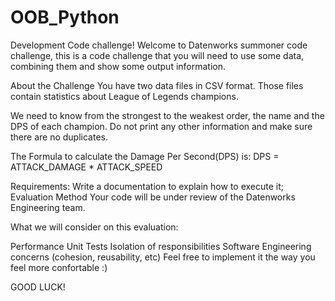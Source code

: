 # OOB_Python

Development Code challenge!
Welcome to Datenworks summoner code challenge, this is a code challenge that you will need to use some data, combining them and show some output information.

About the Challenge
You have two data files in CSV format. Those files contain statistics about League of Legends champions.

We need to know from the strongest to the weakest order, the name and the DPS of each champion. Do not print any other information and make sure there are no duplicates.

The Formula to calculate the Damage Per Second(DPS) is:
DPS = ATTACK_DAMAGE * ATTACK_SPEED

Requirements:
Write a documentation to explain how to execute it;
Evaluation Method
Your code will be under review of the Datenworks Engineering team.

What we will consider on this evaluation:

Performance
Unit Tests
Isolation of responsibilities
Software Engineering concerns (cohesion, reusability, etc)
Feel free to implement it the way you feel more confortable :)

GOOD LUCK!
